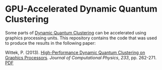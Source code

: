 GPU-Accelerated Dynamic Quantum Clustering 
==========================================
Some parts of [Dynamic Quantum Clustering](http://arxiv.org/abs/0908.2644) can be accelerated using graphics processing units. This repository contains the code that was used to produce the results in the following paper:

Wittek, P. (2013). [High-Performance Dynamic Quantum Clustering on Graphics Processors](10.1016/j.jcp.2012.08.048). *Journal of Computational Physics*, *233*, pp. 262-271. [PDF](http://bada.hb.se/bitstream/2320/11759/1/jcomp12dqc.pdf)
